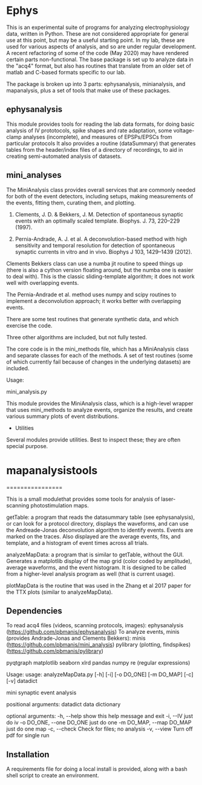 Ephys
=====

This is an experimental suite of programs for analyzing electrophysiology data, written in Python. These are not considered appropriate for general use at this point, but may be a useful starting point. In my lab, these are used for various aspects of analysis, and so are under regular development. A recent refactoring of some of the code (May 2020) may have rendered certain parts non-functional. 
The base package is set up to analyze data in the "acq4" format, but also has routines that translate from an older set of matlab and C-based formats specific to our lab. 

The package is broken up into 3 parts: ephysanalysis, minianalysis, and mapanalysis, plus a set of tools that make use of these packages.

ephysanalysis
-------------
This module provides tools for reading the lab data formats, for doing basic analysis of IV prototocols, spike shapes and rate adaptation, some voltage-clamp analyses (incomplete), and measures of EPSPs/EPSCs from particular protocols
It also provides a routine (dataSummary) that generates tables from the header/index files of a directory of recordings, to aid in creating semi-automated analysis of datasets.


mini_analyses
-------------

The MiniAnalysis class provides overall services that are commonly needed for both of the event detectors, 
including setups, making measurements of the events, fitting them, curating them, and plotting.

1. Clements, J. D. & Bekkers, J. M. Detection of spontaneous synaptic events with an optimally
    scaled template. Biophys. J. 73, 220–229 (1997).

2. Pernia-Andrade, A. J. et al. A deconvolution-based method with high sensitivity and temporal resolution
   for detection of spontaneous synaptic currents in vitro and in vivo. Biophys J 103, 1429–1439 (2012).


Clements Bekkers class can use a numba jit routine to speed things up (there is also a cython version
floating around, but the numba one is easier to deal with). This is the classic sliding-template algorithm; it does not work well with overlapping events.

The Pernia-Andrade et al. method uses numpy and scipy routines to implement a deconvolution approach; it works better with overlapping events.

There are some test routines that generate synthetic data, and which exercise the code. 

Three other algorithms are included, but not fully tested. 

The core code is in the mini_methods file, which has a MiniAnalysis class and separate classes for
each of the methods. A set of test routines (some of which currently fail because of changes in the
underlying datasets) are included. 

Usage:

mini_analysis.py

This module provides the MiniAnalysis class, which is a high-level wrapper that uses mini_methods to analyze events,
organize the results, and create various summary plots of event distributions.

* Utilities

Several modules provide utilities. Best to inspect these; they are often special purpose.


# mapanalysistools
================

This is a small modulethat provides some tools for analysis of laser-scanning photostimulation maps. 

getTable: a program that reads the datasummary table (see ephysanalysis), or can look for a protocol directory,
displays the waveforms, and can use the Andreade-Jonas deconvolution algorithm to identify events. 
Events are marked on the traces. Also displayed are the average events, fits, and template, and
a histogram of event times across all trials.

analyzeMapData: a program that is similar to getTable, without the GUI. Generates a matplotlib
display of the map grid (color coded by amplitude), average waveforms, and the event histogram.
It is designed to be called from a higher-level analysis program as well (that is current usage).

plotMapData is the routine that was used in the Zhang et al 2017 paper for the TTX plots (similar to analyzeMapData).

Dependencies
------------

To read acq4 files (videos, scanning protocols, images):  ephysanalysis (https://github.com/pbmanis/ephysanalysis)
To analyze events, minis (provides Andrade-Jonas and Clements Bekkers): minis (https://github.com/pbmanis/mini_analysis)
pylibrary (plotting, findspikes) (https://github.com/pbmanis/pylibrary)

pyqtgraph
matplotlib
seaborn
xlrd
pandas
numpy
re (regular expressions)

Usage:
usage: analyzeMapData.py [-h] [-i] [-o DO_ONE] [-m DO_MAP] [-c] [-v] datadict

mini synaptic event analysis

positional arguments:
  datadict              data dictionary

optional arguments:
  -h, --help            show this help message and exit
  -i, --IV              just do iv
  -o DO_ONE, --one DO_ONE
                        just do one
  -m DO_MAP, --map DO_MAP
                        just do one map
  -c, --check           Check for files; no analysis
  -v, --view            Turn off pdf for single run
  
  
  Installation
  ------------
  A requirements file for doing a local install is provided, along with a bash shell script to create an environment. 
  
